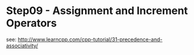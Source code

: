 # Step09 - Assignment and Increment Operators

see: http://www.learncpp.com/cpp-tutorial/31-precedence-and-associativity/ 